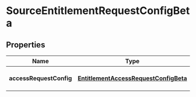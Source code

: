 # SourceEntitlementRequestConfigBeta

## Properties

Name | Type | Description | Notes
------------ | ------------- | ------------- | -------------
**accessRequestConfig** | [**EntitlementAccessRequestConfigBeta**](EntitlementAccessRequestConfigBeta.md) |  | [optional] [default to undefined]

